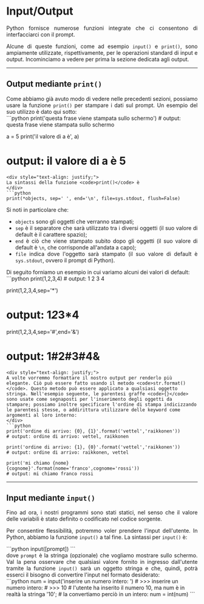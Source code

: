 # Input/Output

<div style="text-align: justify;">
Python fornisce numerose funzioni integrate che ci consentono di interfacciarci con il prompt.

Alcune di queste funzioni, come ad esempio <code>input()</code> e <code>print()</code>, sono ampiamente utilizzate, rispettivamente, per le operazioni standard di input e output. Incominciamo a vedere per prima la sezione dedicata agli output.
</div>

---
## Output mediante <code>print()</code>

<div style="text-align: justify;">
Come abbiamo già avuto modo di vedere nelle precedenti sezioni, possiamo usare la funzione <code>print()</code> per stampare i dati sul prompt. Un esempio del suo utilizzo è dato qui sotto:
</div>
```python
print('questa frase viene stampata sullo schermo')
# output: questa frase viene stampata sullo schermo

a = 5
print('il valore di a è', a)
# output: il valore di a è 5
```
<div style="text-align: justify;">
La sintassi della funzione <code>print()</code> è
</div>
```python
print(*objects, sep=' ', end='\n', file=sys.stdout, flush=False)
```
<div style="text-align: justify;">
Si noti in particolare che:
<ul>
<li><code>objects</code> sono gli oggetti che verranno stampati;</li>
<li><code>sep</code> è il separatore che sarà utilizzato tra i diversi oggetti (il suo valore di default è il carattere spazio);</li>
<li><code>end</code> è ciò che viene stampato subito dopo gli oggetti (il suo valore di default è <code>\n</code>, che corrisponde all'andata a capo);</li>
<li><code>file</code> indica dove l'oggetto sarà stampato (il suo valore di default è <code>sys.stdout</code>, ovvero il prompt di Python).</li>
</ul>
Di seguito forniamo un esempio in cui variamo alcuni dei valori di default:
</div>
```python
print(1,2,3,4)
# output: 1 2 3 4

print(1,2,3,4,sep='*')
# output: 1*2*3*4

print(1,2,3,4,sep='#',end='&')
# output: 1#2#3#4&
```
<div style="text-align: justify;">
A volte vorremmo formattare il nostro output per renderlo più elegante. Ciò può essere fatto usando il metodo <code>str.format()</code>. Questo metodo può essere applicato a qualsiasi oggetto stringa. Nell'esempio seguente, le parentesi graffe <code>{}</code> sono usate come segnaposti per l'inserimento degli oggetti da stampare; possiamo inoltre specificare l'ordine di stampa indicizzando le parentesi stesse, o addirittura utilizzare delle keyword come argomenti al loro interno:
</div>
```python
print('ordine di arrivo: {0}, {1}'.format('vettel','raikkonen'))
# output: ordine di arrivo: vettel, raikkonen

print('ordine di arrivo: {1}, {0}'.format('vettel','raikkonen'))
# output: ordine di arrivo: raikkonen, vettel

print('mi chiamo {nome} {cognome}'.format(nome='franco',cognome='rossi'))
# output: mi chiamo franco rossi
```

---
## Input mediante <code>input()</code>

<div style="text-align: justify;">
Fino ad ora, i nostri programmi sono stati statici, nel senso che il valore delle variabili è stato definito o codificato nel codice sorgente.

Per consentire flessibilità, potremmo voler prendere l'input dell'utente. In Python, abbiamo la funzione <code>input()</code> a tal fine. La sintassi per <code>input()</code> è:
</div>
```python
input([prompt])
```
<div style="text-align: justify;">
dove <code>prompt</code> è la stringa (opzionale) che vogliamo mostrare sullo schermo. Val la pena osservare che qualsiasi valore fornito in ingresso dall'utente tramite la funzione <code>input()</code> sarà un oggetto stringa e che, quindi, potrà esserci il bisogno di convertire l'input nel formato desiderato:
</div>
```python
num = input('inserire un numero intero: ')
# >>> inserire un numero intero: 
# >>> 10 
# l'utente ha inserito il numero 10, ma num è in realtà la stringa '10';
# la convertiamo perciò in un intero:
num = int(num)  
```



<link rel="stylesheet" href="https://maxcdn.bootstrapcdn.com/bootstrap/4.0.0/css/bootstrap.min.css" integrity="sha384-Gn5384xqQ1aoWXA+058RXPxPg6fy4IWvTNh0E263XmFcJlSAwiGgFAW/dAiS6JXm" crossorigin="anonymous">